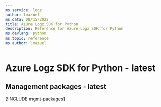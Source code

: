 ```yaml
---
ms.service: logz
author: lmazuel
ms.data: 08/15/2022
title: Azure Logz SDK for Python
description: Reference for Azure Logz SDK for Python
ms.devlang: python
ms.topic: reference
ms.author: lmazuel
---
```

# Azure Logz SDK for Python - latest

## Management packages - latest
[!INCLUDE [mgmt-packages](logz-mgmt-index.md)]